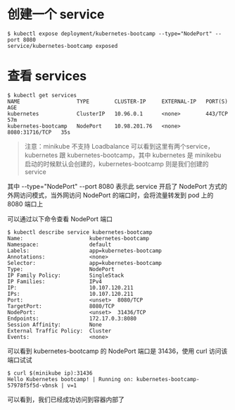 # 创建一个 service
```
$ kubectl expose deployment/kubernetes-bootcamp --type="NodePort" --port 8080
service/kubernetes-bootcamp exposed
```

# 查看 services
```
$ kubectl get services
NAME                  TYPE        CLUSTER-IP     EXTERNAL-IP   PORT(S)          AGE
kubernetes            ClusterIP   10.96.0.1      <none>        443/TCP          57m
kubernetes-bootcamp   NodePort    10.98.201.76   <none>        8080:31716/TCP   35s
```
> 注意：minikube 不支持 Loadbalance
可以看到这里有两个service，kubernetes 跟 kubernetes-bootcamp，其中 kubernetes 是 minikebu 启动的时候默认会创建的，kubernetes-bootcamp 则是我们创建的 service

其中 --type="NodePort" --port 8080 表示此 service 开启了 NodePort 方式的外网访问模式，当外网访问 NodePort 的端口时，会将流量转发到 pod 上的 8080 端口上

可以通过以下命令查看 NodePort 端口
```
$ kubectl describe service kubernetes-bootcamp
Name:                     kubernetes-bootcamp
Namespace:                default
Labels:                   app=kubernetes-bootcamp
Annotations:              <none>
Selector:                 app=kubernetes-bootcamp
Type:                     NodePort
IP Family Policy:         SingleStack
IP Families:              IPv4
IP:                       10.107.120.211
IPs:                      10.107.120.211
Port:                     <unset>  8080/TCP
TargetPort:               8080/TCP
NodePort:                 <unset>  31436/TCP
Endpoints:                172.17.0.3:8080
Session Affinity:         None
External Traffic Policy:  Cluster
Events:                   <none>
```
可以看到 kubernetes-bootcamp 的 NodePort 端口是 31436，使用 curl 访问该端口试试

```
$ curl $(minikube ip):31436
Hello Kubernetes bootcamp! | Running on: kubernetes-bootcamp-57978f5f5d-vbnsk | v=1
```
可以看到，我们已经成功访问到容器内部了
